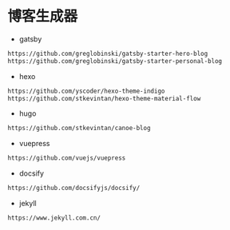 # 博客生成器

- gatsby

```bash
https://github.com/greglobinski/gatsby-starter-hero-blog
https://github.com/greglobinski/gatsby-starter-personal-blog
```

- hexo

```bash
https://github.com/yscoder/hexo-theme-indigo
https://github.com/stkevintan/hexo-theme-material-flow
```

- hugo

```bash
https://github.com/stkevintan/canoe-blog
```

- vuepress

```bash
https://github.com/vuejs/vuepress
```

- docsify

```bash
https://github.com/docsifyjs/docsify/
```

- jekyll

```bash
https://www.jekyll.com.cn/
```
